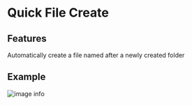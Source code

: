 # Quick File Create

## Features

Automatically create a file named after a newly created folder

## Example

![image info](https://firebasestorage.googleapis.com/v0/b/useweb-lib.appspot.com/o/devtools%2Fplugins%2Fvscode%2Fquick-file-create%2Fdemo.gif?alt=media&token=1981496f-7636-489b-ac30-d4fbaffdc0b0)
